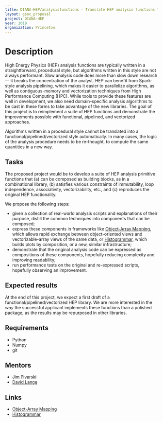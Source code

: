 ```yaml
---
title: DIANA-HEP/analysisfunctions - Translate HEP analysis functions to modern paradigms
layout: gsoc_proposal
project: DIANA-HEP
year: 2018
organization: Princeton
---
```


# Description

High Energy Physics (HEP) analysis functions are typically written in a straightforward, procedural style, but algorithms written in this style are not always performant. Slow analysis code does more than slow down research— it breaks the concentration of the analyst. HEP can benefit from Spark-style analysis pipelining, which makes it easier to parallelize algorithms, as well as contiguous-memory and vectorization techniques from High Performance Computing (HPC). While tools to provide these features are well in development, we also need domain-specific analysis algorithms to be cast in these forms to take advantage of the new libraries. The goal of this project is to reimplement a suite of HEP functions and demonstrate the improvements possible with functional, pipelined, and vectorized approaches.

Algorithms written in a procedural style cannot be translated into a functional/pipelined/vectorized style automatically. In many cases, the logic of the analysis procedure needs to be re-thought, to compute the same quantities in a new way.

## Tasks

The proposed project would be to develop a suite of HEP analysis primitive functions that (a) can be composed as building blocks, as in a combinational library, (b) satisfies various constraints of immutability, loop independence, associativity, vectorizability, etc., and (c) reproduces the original HEP functionality.

We propose the following steps:

 * given a collection of real-world analysis scripts and explanations of their purpose, distill the common techniques into components that can be composed;
 * express these components in frameworks like [Object-Array Mapping](https://github.com/diana-hep/oamap), which allows rapid exchange between object-oriented views and vectorizable-array views of the same data, or [Histogrammar](http://histogrammar.org), which builds plots by composition, or a new, similar infrastructure;
 * demonstrate that the original analysis code can be expressed as compositions of these components, hopefully reducing complexity and improving readability;
 * run performance tests on the original and re-expressed scripts, hopefully observing an improvement.

## Expected results

At the end of this project, we expect a first draft of a functional/pipelined/vectorized HEP library. We are more interested in the _way_ the successful applicant implements these functions than a polished package, as the results may be repurposed in other libraries.

## Requirements

- Python
- Numpy
- git

## Mentors

  * [Jim Pivarski](mailto:pivarski@fnal.gov)
  * [David Lange](mailto:david.lange@cern.ch)

## Links

  * [Object-Array Mapping](https://github.com/diana-hep/oamap)
  * [Histogrammar](https://pypi.org/project/histogrammar/)
